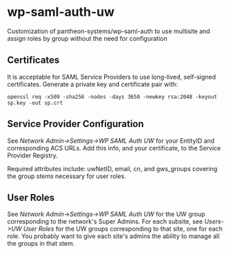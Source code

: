 # wp-saml-auth-uw
Customization of pantheon-systems/wp-saml-auth to use multisite and assign roles by group without the need for configuration


## Certificates
It is acceptable for SAML Service Providers to use long-lived, self-signed certificates. 
Generate a private key and certificate pair with:

    openssl req -x509 -sha256 -nodes -days 3650 -newkey rsa:2048 -keyout sp.key -out sp.crt

## Service Provider Configuration
See _Network Admin->Settings->WP SAML Auth UW_ for your EntityID and corresponding ACS URLs. 
Add this info, and your certificate, to the Service Provider Registry.

Required attributes include: uwNetID, email, cn, and gws_groups covering the group stems necessary for user roles.

## User Roles
See _Network Admin->Settings->WP SAML Auth UW_ for the UW group corresponding to the network's Super Admins.
For each subsite, see _Users->UW User Roles_ for the UW groups corresponding to that site, one for each role.
You probably want to give each site's admins the ability to manage all the groups in that stem.
